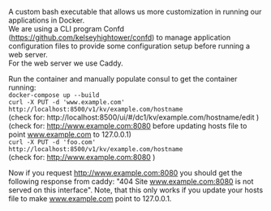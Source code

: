 A custom bash executable that allows us more customization in running our applications in Docker.  
We are using a CLI program Confd (https://github.com/kelseyhightower/confd) to manage application configuration files to provide some configuration setup before running a web server.  
For the web server we use Caddy.  

Run the container and manually populate consul to get the container running:  
`docker-compose up --build`  
`curl -X PUT -d 'www.example.com' http://localhost:8500/v1/kv/example.com/hostname`  
(check for: http://localhost:8500/ui/#/dc1/kv/example.com/hostname/edit )  
(check for: http://www.example.com:8080 before updating hosts file to point www.example.com to 127.0.0.1)  
`curl -X PUT -d 'foo.com' http://localhost:8500/v1/kv/example.com/hostname`  
(check for: http://www.example.com:8080 )  

Now if you request http://www.example.com:8080 you should get the following response from caddy: "404 Site www.example.com:8080 is not served on this interface". Note, that this only works if you update your hosts file to make www.example.com point to 127.0.0.1.
